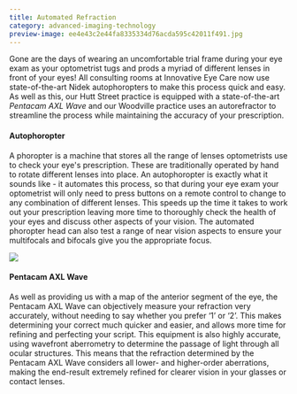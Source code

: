 ```yaml
---
title: Automated Refraction
category: advanced-imaging-technology
preview-image: ee4e43c2e44fa8335334d76acda595c42011f491.jpg
---
```

<div class="employee-heading">
<p>Gone are the days of wearing an uncomfortable trial frame during your eye exam as your optometrist tugs and prods a myriad of different lenses in front of your eyes! All consulting rooms at Innovative Eye Care now use state-of-the-art Nidek autophoropters to make this process quick and easy. As well as this, our Hutt Street practice is equipped with a state-of-the-art <i>Pentacam AXL Wave</i> and our Woodville practice uses an autorefractor to streamline the process while maintaining the accuracy of your prescription.</p>
</div>

#### Autophoropter

A phoropter is a machine that stores all the range of lenses optometrists use to check your eye's prescription. These are traditionally operated by hand to rotate different lenses into place. An autophoropter is exactly what it sounds like - it automates this process, so that during your eye exam your optometrist will only need to press buttons on a remote control to change to any combination of different lenses. This speeds up the time it takes to work out your prescription leaving more time to thoroughly check the health of your eyes and discuss other aspects of your vision. The automated phoropter head can also test a range of near vision aspects to ensure your multifocals and bifocals give you the appropriate focus.

![](/uploads/30e99791d9ccd11df11a37f9446fdee439391556.jpg)

#### Pentacam AXL Wave

As well as providing us with a map of the anterior segment of the eye, the Pentacam AXL Wave can objectively measure your refraction very accurately, without needing to say whether you prefer ‘1’ or ‘2’. This makes determining your correct much quicker and easier, and allows more time for refining and perfecting your script. This equipment is also highly accurate, using wavefront aberrometry to determine the passage of light through all ocular structures. This means that the refraction determined by the Pentacam AXL Wave considers all lower- and higher-order aberrations, making the end-result extremely refined for clearer vision in your glasses or contact lenses.